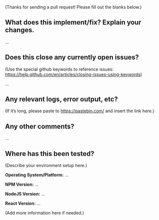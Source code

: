 (Thanks for sending a pull request! Please fill out the blanks below.)

What does this implement/fix? Explain your changes.
---------------------------------------------------
...

Does this close any currently open issues?
------------------------------------------
(Use the special github keywords to reference issues: https://help.github.com/en/articles/closing-issues-using-keywords)

...

Any relevant logs, error output, etc?
-------------------------------------
(If it’s long, please paste to https://pastebin.com/ and insert the link here.)

Any other comments?
-------------------
...

Where has this been tested?
---------------------------
(Describe your environment setup here.)

**Operating System/Platform:** ...

**NPM Version:** ...

**NodeJS Version:** ...

**React Version:** ...

(Add more information here if needed.)
